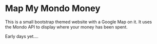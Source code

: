 # Map My Mondo Money

This is a small bootstrap themed website with a Google Map on it.  It uses the
Mondo API to display where your money has been spent.

Early days yet....


